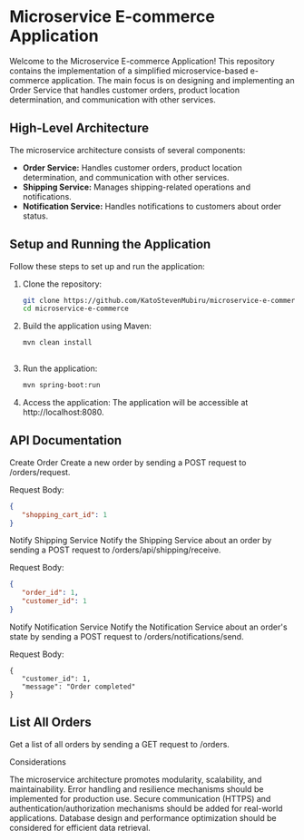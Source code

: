 # Microservice E-commerce Application

Welcome to the Microservice E-commerce Application! This repository contains the implementation of a simplified microservice-based e-commerce application. The main focus is on designing and implementing an Order Service that handles customer orders, product location determination, and communication with other services.

## High-Level Architecture

The microservice architecture consists of several components:

- **Order Service:** Handles customer orders, product location determination, and communication with other services.
- **Shipping Service:** Manages shipping-related operations and notifications.
- **Notification Service:** Handles notifications to customers about order status.

## Setup and Running the Application

Follow these steps to set up and run the application:

1. Clone the repository:
   ```sh
   git clone https://github.com/KatoStevenMubiru/microservice-e-commerce.git
   cd microservice-e-commerce
   
2. Build the application using Maven:
   ```sh
   mvn clean install
    
3. Run the application:
   ```sh
   mvn spring-boot:run
   
4. Access the application:
   The application will be accessible at http://localhost:8080.

## API Documentation

Create Order
Create a new order by sending a POST request to /orders/request.

Request Body:
```json
{
   "shopping_cart_id": 1
}
```

Notify Shipping Service
Notify the Shipping Service about an order by sending a POST request to /orders/api/shipping/receive.

Request Body:
```json
{
   "order_id": 1,
   "customer_id": 1
}
```
Notify Notification Service
Notify the Notification Service about an order's state by sending a POST request to /orders/notifications/send.

Request Body:
```
{
   "customer_id": 1,
   "message": "Order completed"
}
```
## List All Orders
Get a list of all orders by sending a GET request to /orders.

Considerations

The microservice architecture promotes modularity, scalability, and maintainability.
Error handling and resilience mechanisms should be implemented for production use.
Secure communication (HTTPS) and authentication/authorization mechanisms should be added for real-world applications.
Database design and performance optimization should be considered for efficient data retrieval.





